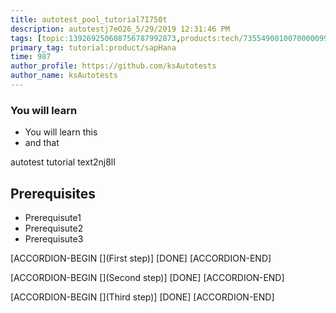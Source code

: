 ```yaml
---
title: autotest_pool_tutorial7I750t
description: autotestj7eO26_5/29/2019 12:31:46 PM
tags: [topic:139269250608756787992873,products:tech/73554900100700000996,tutorial:experience/advanced]
primary_tag: tutorial:product/sapHana
time: 987
author_profile: https://github.com/ksAutotests
author_name: ksAutotests
---
```

### You will learn
- You will learn this
- and that

autotest tutorial text2nj8lI

## Prerequisites
- Prerequisute1
- Prerequisute2
- Prerequisute3

[ACCORDION-BEGIN [](First step)]
[DONE]
[ACCORDION-END]

[ACCORDION-BEGIN [](Second step)]
[DONE]
[ACCORDION-END]

[ACCORDION-BEGIN [](Third step)]
[DONE]
[ACCORDION-END]

